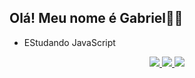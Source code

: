 ## Olá! Meu nome é Gabriel👋👋

- EStudando JavaScript


<p align="center">
<a href="https://github.com/DenverCoder1/github-readme-streak-stats">
<img src="https://github-readme-streak-stats.herokuapp.com?user=GomezXD5&theme=tokyonight&hide_border=true" />
</a>
  <a href="https://wakatime.com/@GOMEZXD5">
  <img src="https://github-readme-stats.vercel.app/api/wakatime?username=GOMEZXD5&theme=tokyonight"/>
</a>
<a href="#"><img src="https://github.com/GomezXD5/GomezXD5/blob/output/github-contribution-grid-snake.svg" />
  </a>
</p>
